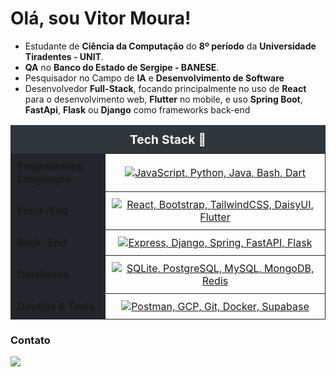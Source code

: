 # Olá, sou Vitor Moura!

- Estudante de **Ciência da Computação** do **8º período** da **Universidade Tiradentes - UNIT**.
- **QA** no **Banco do Estado de Sergipe - BANESE**.
- Pesquisador no Campo de **IA** e **Desenvolvimento de Software**
- Desenvolvedor **Full-Stack**, focando principalmente no uso de **React** para o desenvolvimento web, **Flutter** no mobile, e uso **Spring Boot**, **FastApi**, **Flask** ou **Django** como frameworks back-end

<div align="center">
  <table style="width:100%; border-collapse: collapse; border-width: 1px; border-color: black; margin-bottom: 20px;">
    <thead>
      <tr>
        <th colspan="2" style="background-color: #30363d; color: white; padding: 10px; font-size: 1.2em; border: 1px solid #21262d;">Tech Stack 🚀</th>
      </tr>
    </thead>
    <tbody>
      <tr>
        <td style="width: 30%; font-weight: bold; padding: 10px; border: 1px solid #21262d; background-color: #21262d;">Programming Languages</td>
        <td style="width: 70%; padding: 10px; border: 1px solid #21262d; text-align: center;">
          <a href="https://go-skill-icons.vercel.app/">
            <img
              src="https://go-skill-icons.vercel.app/api/icons?i=javascript,python,java,bash,dart&theme=dark"
              alt="JavaScript, Python, Java, Bash, Dart"
              style="max-width: 100%; height: auto;"
            />
          </a>
        </td>
      </tr>
      <tr>
        <td style="width: 30%; font-weight: bold; padding: 10px; border: 1px solid #21262d; background-color: #21262d;">Front-End</td>
        <td style="width: 70%; padding: 10px; border: 1px solid #21262d; text-align: center;">
          <a href="https://go-skill-icons.vercel.app/">
            <img
              src="https://go-skill-icons.vercel.app/api/icons?i=react,bootstrap,tailwindcss,daisyui,flutter&theme=dark"
              alt="React, Bootstrap, TailwindCSS, DaisyUI, Flutter"
              style="max-width: 100%; height: auto;"
            />
          </a>
        </td>
      </tr>
      <tr>
        <td style="width: 30%; font-weight: bold; padding: 10px; border: 1px solid #21262d; background-color: #21262d;">Back-End</td>
        <td style="width: 70%; padding: 10px; border: 1px solid #21262d; text-align: center;">
          <a href="https://go-skill-icons.vercel.app/">
            <img
              src="https://go-skill-icons.vercel.app/api/icons?i=express,django,spring,fastapi,flask&theme=dark"
              alt="Express, Django, Spring, FastAPI, Flask"
              style="max-width: 100%; height: auto;"
            />
          </a>
        </td>
      </tr>
      <tr>
        <td style="width: 30%; font-weight: bold; padding: 10px; border: 1px solid #21262d; background-color: #21262d;">Databases</td>
        <td style="width: 70%; padding: 10px; border: 1px solid #21262d; text-align: center;">
          <a href="https://go-skill-icons.vercel.app/">
            <img
              src="https://go-skill-icons.vercel.app/api/icons?i=sqlite,postgresql,mysql,mongodb,redis&theme=dark"
              alt="SQLite, PostgreSQL, MySQL, MongoDB, Redis"
              style="max-width: 100%; height: auto;"
            />
          </a>
        </td>
      </tr>
      <tr>
        <td style="width: 30%; font-weight: bold; padding: 10px; border: 1px solid #21262d; background-color: #21262d;">DevOps & Tools</td>
        <td style="width: 70%; padding: 10px; border: 1px solid #21262d; text-align: center;">
          <a href="https://go-skill-icons.vercel.app/">
            <img
              src="https://go-skill-icons.vercel.app/api/icons?i=postman,gcp,git,docker,supabase&theme=dark"
              alt="Postman, GCP, Git, Docker, Supabase"
              style="max-width: 100%; height: auto;"
            />
          </a>
        </td>
      </tr>
    </tbody>
  </table>
</div>

### Contato

<a href="https://www.linkedin.com/in/joão-vitor-rezende-moura"><img src="https://img.shields.io/badge/LinkedIn-0077B5?style=for-the-badge&logo=linkedin&logoColor=white" target="_blank"></a>

